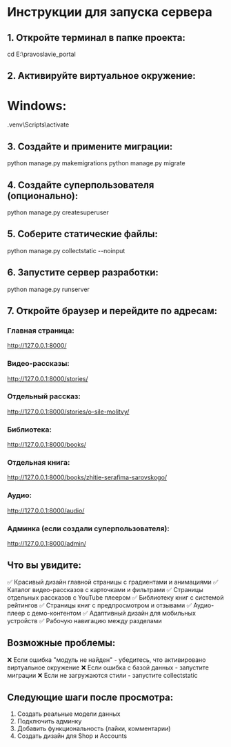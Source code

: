 # Инструкции для запуска сервера

## 1. Откройте терминал в папке проекта:
cd E:\pravoslavie_portal

## 2. Активируйте виртуальное окружение:
# Windows:
.venv\Scripts\activate

## 3. Создайте и примените миграции:
python manage.py makemigrations
python manage.py migrate

## 4. Создайте суперпользователя (опционально):
python manage.py createsuperuser

## 5. Соберите статические файлы:
python manage.py collectstatic --noinput

## 6. Запустите сервер разработки:
python manage.py runserver

## 7. Откройте браузер и перейдите по адресам:

### Главная страница:
http://127.0.0.1:8000/

### Видео-рассказы:
http://127.0.0.1:8000/stories/

### Отдельный рассказ:
http://127.0.0.1:8000/stories/o-sile-molitvy/

### Библиотека:
http://127.0.0.1:8000/books/

### Отдельная книга:
http://127.0.0.1:8000/books/zhitie-serafima-sarovskogo/

### Аудио:
http://127.0.0.1:8000/audio/

### Админка (если создали суперпользователя):
http://127.0.0.1:8000/admin/

## Что вы увидите:

✅ Красивый дизайн главной страницы с градиентами и анимациями
✅ Каталог видео-рассказов с карточками и фильтрами
✅ Страницы отдельных рассказов с YouTube плеером
✅ Библиотеку книг с системой рейтингов
✅ Страницы книг с предпросмотром и отзывами
✅ Аудио-плеер с демо-контентом
✅ Адаптивный дизайн для мобильных устройств
✅ Рабочую навигацию между разделами

## Возможные проблемы:

❌ Если ошибка "модуль не найден" - убедитесь, что активировано виртуальное окружение
❌ Если ошибка с базой данных - запустите миграции
❌ Если не загружаются стили - запустите collectstatic

## Следующие шаги после просмотра:

1. Создать реальные модели данных
2. Подключить админку
3. Добавить функциональность (лайки, комментарии)
4. Создать дизайн для Shop и Accounts
